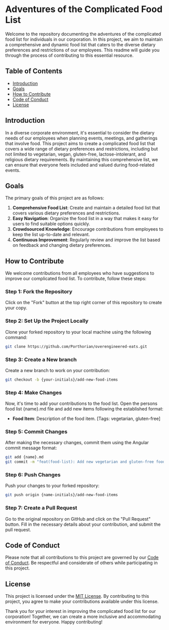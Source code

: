 # Adventures of the Complicated Food List

Welcome to the repository documenting the adventures of the complicated food list for individuals in our corporation. In this project, we aim to maintain a comprehensive and dynamic food list that caters to the diverse dietary preferences and restrictions of our employees. This readme will guide you through the process of contributing to this essential resource.

## Table of Contents

- [Introduction](#introduction)
- [Goals](#goals)
- [How to Contribute](#how-to-contribute)
- [Code of Conduct](#code-of-conduct)
- [License](#license)

## Introduction

In a diverse corporate environment, it's essential to consider the dietary needs of our employees when planning events, meetings, and gatherings that involve food. This project aims to create a complicated food list that covers a wide range of dietary preferences and restrictions, including but not limited to vegetarian, vegan, gluten-free, lactose-intolerant, and religious dietary requirements. By maintaining this comprehensive list, we can ensure that everyone feels included and valued during food-related events.

## Goals

The primary goals of this project are as follows:

1. **Comprehensive Food List**: Create and maintain a detailed food list that covers various dietary preferences and restrictions.
2. **Easy Navigation**: Organize the food list in a way that makes it easy for users to find suitable options quickly.
3. **Crowdsourced Knowledge**: Encourage contributions from employees to keep the list up-to-date and relevant.
4. **Continuous Improvement**: Regularly review and improve the list based on feedback and changing dietary preferences.

## How to Contribute

We welcome contributions from all employees who have suggestions to improve our complicated food list. To contribute, follow these steps:

### Step 1: Fork the Repository

Click on the "Fork" button at the top right corner of this repository to create your copy.

### Step 2: Set Up the Project Locally

Clone your forked repository to your local machine using the following command:

```bash
git clone https://github.com/Porthorian/overengineered-eats.git
```

### Step 3: Create a New branch

Create a new branch to work on your contribution:

```bash
git checkout -b {your-initials}/add-new-food-items
```

### Step 4: Make Changes

Now, it's time to add your contributions to the food list. 
Open the persons food list {name}.md file and add new items following the established format:

- **Food Item**: Description of the food item. [Tags: vegetarian, gluten-free]


### Step 5: Commit Changes

After making the necessary changes, commit them using the Angular commit message format:

```bash
git add {name}.md
git commit -m "feat(food-list): Add new vegetarian and gluten-free food items"
```

### Step 6: Push Changes

Push your changes to your forked repository:

```bash
git push origin {name-initials}/add-new-food-items
```


### Step 7: Create a Pull Request

Go to the original repository on GitHub and click on the "Pull Request" button. 
Fill in the necessary details about your contribution, and submit the pull request.


## Code of Conduct
Please note that all contributions to this project are governed by our [Code of Conduct](https://github.com/Porthorian/overengineered-eats/blob/main/CODE_OF_CONDUCT.md). 
Be respectful and considerate of others while participating in this project.

## License

This project is licensed under the [MIT License](https://github.com/Porthorian/overengineered-eats/blob/main/LICENSE.md). By contributing to this project, you agree to make your contributions available under this license.

Thank you for your interest in improving the complicated food list for our corporation! Together, we can create a more inclusive and accommodating environment for everyone. Happy contributing!

